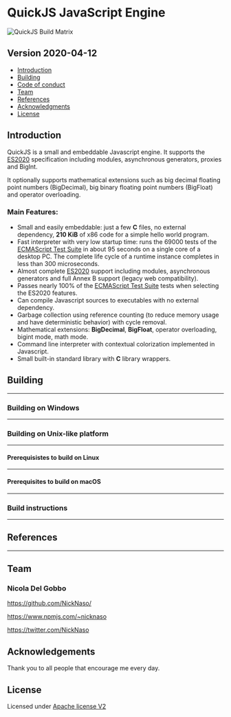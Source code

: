 # QuickJS JavaScript Engine

![QuickJS Build Matrix](https://github.com/napi-bindings/quickjs-build/workflows/QuickJS%20Build%20Matrix/badge.svg?branch=master)

## Version 2020-04-12

- [Introduction](#introduction)
- [Building](#building)
- [Code of conduct](CODE_OF_CONDUCT)
- [Team](#team)
- [References](#references)
- [Acknowledgments](#acknowledgements)
- [License](#license)

## Introduction

QuickJS is a small and embeddable Javascript engine. It supports the [ES2020](https://tc39.github.io/ecma262/) specification including modules, asynchronous generators, proxies and BigInt.

It optionally supports mathematical extensions such as big decimal floating point
numbers (BigDecimal), big binary floating point numbers (BigFloat) and operator 
overloading.

### Main Features:

- Small and easily embeddable: just a few **C** files, no external dependency, 
**210 KiB** of x86 code for a simple hello world program.
- Fast interpreter with very low startup time: runs the 69000 tests of the 
[ECMAScript Test Suite](https://github.com/tc39/test262) in about 95 seconds on a
single core of a desktop PC. The complete life cycle of a runtime instance 
completes in less than 300 microseconds.
- Almost complete [ES2020](https://tc39.github.io/ecma262/) support including 
modules, asynchronous generators and full Annex B support (legacy web 
compatibility).
- Passes nearly 100% of the 
[ECMAScript Test Suite](https://github.com/tc39/test262) tests when selecting the 
ES2020 features.
- Can compile Javascript sources to executables with no external dependency.
- Garbage collection using reference counting (to reduce memory usage and have 
deterministic behavior) with cycle removal.
- Mathematical extensions: **BigDecimal**, **BigFloat**, operator overloading, 
bigint mode, math mode.
- Command line interpreter with contextual colorization implemented in Javascript.
- Small built-in standard library with **C** library wrappers.

## Building

---

### Building on Windows

---
 
### Building on Unix-like platform

---

#### Prerequisistes to build on Linux

---

#### Prerequisites to build on macOS

---

### Build instructions

---

## References

---

## Team

### Nicola Del Gobbo

<https://github.com/NickNaso/>

<https://www.npmjs.com/~nicknaso>

<https://twitter.com/NickNaso>

## Acknowledgements

Thank you to all people that encourage me every day.

## License

Licensed under [Apache license V2](./LICENSE)
